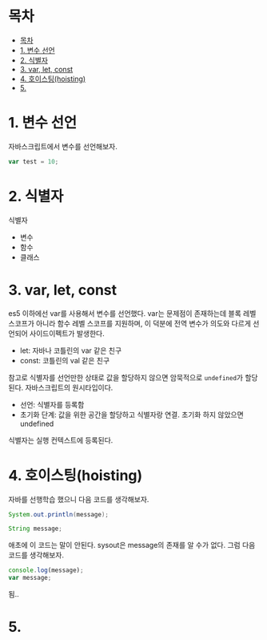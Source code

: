 # 목차

- [목차](#목차)
- [1. 변수 선언](#1-변수-선언)
- [2. 식별자](#2-식별자)
- [3. var, let, const](#3-var-let-const)
- [4. 호이스팅(hoisting)](#4-호이스팅hoisting)
- [5.](#5)

# 1. 변수 선언

자바스크립트에서 변수를 선언해보자.  

```javascript
var test = 10;
```

# 2. 식별자

식별자

- 변수
- 함수
- 클래스

# 3. var, let, const

es5 이하에선 var를 사용해서 변수를 선언했다. var는 문제점이 존재하는데 블록 레벨 스코프가 아니라 함수 레벨 스코프를 지원하며, 이 덕분에 전역 변수가 의도와 다르게 선언되어 사이드이펙트가 발생한다.  

- let: 자바나 코틀린의 var 같은 친구
- const: 코틀린의 val 같은 친구

참고로 식별자를 선언만한 상태로 값을 할당하지 않으면 암묵적으로 `undefined`가 할당된다. 자바스크립트의 원시타입이다.  

- 선언: 식별자를 등록함
- 초기화 단계: 값을 위한 공간을 할당하고 식별자랑 연결. 초기화 하지 않았으면 undefined

식별자는 실행 컨텍스트에 등록된다.  

# 4. 호이스팅(hoisting)

자바를 선행학습 했으니 다음 코드를 생각해보자.  

```java
System.out.println(message);

String message;
```

애초에 이 코드는 말이 안된다. sysout은 message의 존재를 알 수가 없다. 그럼 다음 코드를 생각해보자.  

```javascript
console.log(message);
var message;
```

됨..

# 5. 